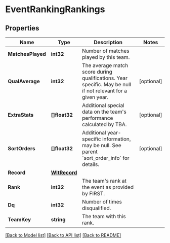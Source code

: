 # EventRankingRankings

## Properties

Name | Type | Description | Notes
------------ | ------------- | ------------- | -------------
**MatchesPlayed** | **int32** | Number of matches played by this team. | 
**QualAverage** | **int32** | The average match score during qualifications. Year specific. May be null if not relevant for a given year. | [optional] 
**ExtraStats** | **[]float32** | Additional special data on the team&#39;s performance calculated by TBA. | [optional] 
**SortOrders** | **[]float32** | Additional year-specific information, may be null. See parent &#x60;sort_order_info&#x60; for details. | [optional] 
**Record** | [**WltRecord**](WLT_Record.md) |  | 
**Rank** | **int32** | The team&#39;s rank at the event as provided by FIRST. | 
**Dq** | **int32** | Number of times disqualified. | 
**TeamKey** | **string** | The team with this rank. | 

[[Back to Model list]](../README.md#documentation-for-models) [[Back to API list]](../README.md#documentation-for-api-endpoints) [[Back to README]](../README.md)



